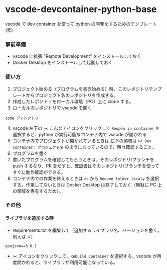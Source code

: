# vscode-devcontainer-python-base

vscode で dev container を使って python の開発をするためのテンプレート(素)

### 事前準備

- vscode に拡張 "Remote Development" をインストールしておく
- Docker Desktop をインストールして起動しておく

### 使い方

1. プロジェクト始める（プログラムを書き始める）時、このレポジトリテンプレートからプロジェクト名のレポジトリを作成する。
1. 作成したレポジトリをローカル環境（PC）上に clone する。
1. ローカルのレポジトリで vscode を開く

```
code ディレクトリ
```

4. vscode 左下の `><` こんなアイコンをクリックして `Reopen in container` を選択すると、python が実行可能なコンテナ内で vscode が開かれる
5. コンテナ内でプロジェクトが開かれているときは 左下の領域は `>< Dev Container: プロジェクト名` のようになっているので、時々確認すること。
6. プログラムを書く
7. 書いたプログラムを確認してもらうときは、そのレポジトリ/ブランチを push するなり、PR をだすと、確認者はそのレポジトリ/ブランチを使ってすぐに動作確認ができる。
8. コンテナ内での作業を終えるときは `><` から `Reopne folder localy` を選択する。作業してないときは Docker Desktop は終了しておく（無駄に PC 上の領域を専有するため）。

### その他

#### ライブラリを追加する時

- requirements.txt を編集して（追加するライブラリ名、バージョンを書く。例えば ↓）

```
geojson==3.0.1
```

- `><` アイコンをクリックして、`Rebuild Container` を選択する。vscode が再度開かれると、ライブラリが利用可能になっている。
